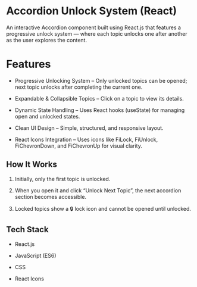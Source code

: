 # Accordion Unlock System (React)

An interactive Accordion component built using React.js that features a progressive unlock system — where each topic unlocks one after another as the user explores the content.

# Features

- Progressive Unlocking System – Only unlocked topics can be opened; next topic unlocks after completing the current one.

- Expandable & Collapsible Topics – Click on a topic to view its details.

- Dynamic State Handling – Uses React hooks (useState) for managing open and unlocked states.

- Clean UI Design – Simple, structured, and responsive layout.

- React Icons Integration – Uses icons like FiLock, FiUnlock, FiChevronDown, and FiChevronUp for visual clarity.

## How It Works

1. Initially, only the first topic is unlocked.

2. When you open it and click “Unlock Next Topic”, the next accordion section becomes accessible.

3. Locked topics show a 🔒 lock icon and cannot be opened until unlocked.

## Tech Stack

- React.js

- JavaScript (ES6)

- CSS

- React Icons